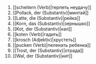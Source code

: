 1. [[scheitern (Verb)|терпеть неудачу]]
2. [[Pollack, der (Substantiv)|минтай]]
3. [[Latte, die (Substantiv)|рейка]]
4. [[Korn, das (Substantiv)|зернышко]]
5. [[Kot, der (Substantiv)|кал]]
6. [[koten (Verb)|гадить]]
7. [[krosch (Adjektiv)|хрустеть]]
8. [[pucken (Verb)|пеленать ребенка]]
9. [[Trost, der (Substantiv)|отрада]]
10. [[Wal, der (Substantiv)|кит]]
